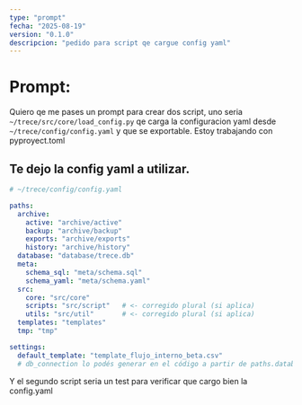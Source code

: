 ```yaml
---
type: "prompt"
fecha: "2025-08-19"
version: "0.1.0"
descripcion: "pedido para script qe cargue config yaml"
---
```


# Prompt:

Quiero qe me pases un prompt para crear dos script, uno seria `~/trece/src/core/load_config.py` qe carga la configuracion yaml desde `~/trece/config/config.yaml` y que se exportable.
Estoy trabajando con pyproyect.toml

## Te dejo la config yaml a utilizar.

```yaml
# ~/trece/config/config.yaml

paths:
  archive:
    active: "archive/active"
    backup: "archive/backup"
    exports: "archive/exports"
    history: "archive/history"
  database: "database/trece.db"
  meta:
    schema_sql: "meta/schema.sql"
    schema_yaml: "meta/schema.yaml"
  src:
    core: "src/core"
    scripts: "src/script"   # <- corregido plural (si aplica)
    utils: "src/util"       # <- corregido plural (si aplica)
  templates: "templates"
  tmp: "tmp"

settings:
  default_template: "template_flujo_interno_beta.csv"
  # db_connection lo podés generar en el código a partir de paths.database
```

Y el segundo script seria un test para verificar que cargo bien la config.yaml